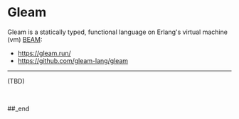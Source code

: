 # Gleam

Gleam is a statically typed, functional language on Erlang's virtual machine (vm) [BEAM](https://www.erlang-solutions.com/blog/the-beam-erlangs-virtual-machine/): 

- https://gleam.run/
- https://github.com/gleam-lang/gleam

---

(TBD)

<br/>

##_end
